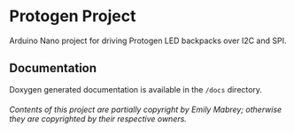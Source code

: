 # Protogen Project

Arduino Nano project for driving Protogen LED backpacks over I2C and SPI.

## Documentation

Doxygen generated documentation is available in the `/docs` directory.

###### Contents of this project are partially copyright by Emily Mabrey; otherwise they are copyrighted by their respective owners.